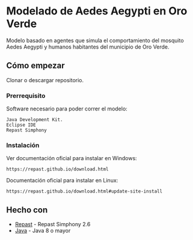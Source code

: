 # Modelado de Aedes Aegypti en Oro Verde

Modelo basado en agentes que simula el comportamiento del mosquito Aedes Aegypti y humanos habitantes del municipio de Oro Verde.

## Cómo empezar

Clonar o descargar repositorio.

### Prerrequisito

Software necesario para poder correr el modelo:

```
Java Development Kit.
Eclipse IDE
Repast Simphony
```

### Instalación

Ver documentación oficial para instalar en Windows:

```
https://repast.github.io/download.html
```

Documentación oficial para instalar en Linux:

```
https://repast.github.io/download.html#update-site-install
```

## Hecho con

* [Repast](https://repast.github.io/repast_simphony.html) - Repast Simphony 2.6
* [Java](https://www.java.com/) - Java 8 o mayor
